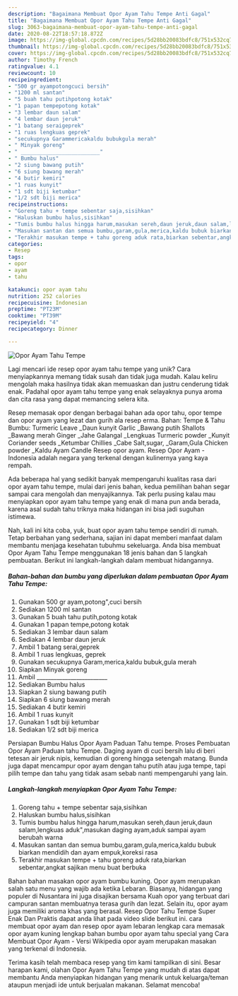 ```yaml
---
description: "Bagaimana Membuat Opor Ayam Tahu Tempe Anti Gagal"
title: "Bagaimana Membuat Opor Ayam Tahu Tempe Anti Gagal"
slug: 3063-bagaimana-membuat-opor-ayam-tahu-tempe-anti-gagal
date: 2020-08-22T18:57:18.872Z
image: https://img-global.cpcdn.com/recipes/5d28bb20083bdfc8/751x532cq70/opor-ayam-tahu-tempe-foto-resep-utama.jpg
thumbnail: https://img-global.cpcdn.com/recipes/5d28bb20083bdfc8/751x532cq70/opor-ayam-tahu-tempe-foto-resep-utama.jpg
cover: https://img-global.cpcdn.com/recipes/5d28bb20083bdfc8/751x532cq70/opor-ayam-tahu-tempe-foto-resep-utama.jpg
author: Timothy French
ratingvalue: 4.1
reviewcount: 10
recipeingredient:
- "500 gr ayampotongcuci bersih"
- "1200 ml santan"
- "5 buah tahu putihpotong kotak"
- "1 papan tempepotong kotak"
- "3 lembar daun salam"
- "4 lembar daun jeruk"
- "1 batang seraigeprek"
- "1 ruas lengkuas geprek"
- "secukupnya Garammericakaldu bubukgula merah"
- " Minyak goreng"
- " _________________________"
- " Bumbu halus"
- "2 siung bawang putih"
- "6 siung bawang merah"
- "4 butir kemiri"
- "1 ruas kunyit"
- "1 sdt biji ketumbar"
- "1/2 sdt biji merica"
recipeinstructions:
- "Goreng tahu + tempe sebentar saja,sisihkan"
- "Haluskan bumbu halus,sisihkan"
- "Tumis bumbu halus hingga harum,masukan sereh,daun jeruk,daun salam,lengkuas aduk&#34;,masukan daging ayam,aduk sampai ayam berubah warna"
- "Masukan santan dan semua bumbu,garam,gula,merica,kaldu bubuk biarkan mendidih dan ayam empuk,koreksi rasa"
- "Terakhir masukan tempe + tahu goreng aduk rata,biarkan sebentar,angkat sajikan menu buat berbuka"
categories:
- Resep
tags:
- opor
- ayam
- tahu

katakunci: opor ayam tahu 
nutrition: 252 calories
recipecuisine: Indonesian
preptime: "PT23M"
cooktime: "PT39M"
recipeyield: "4"
recipecategory: Dinner

---
```



![Opor Ayam Tahu Tempe](https://img-global.cpcdn.com/recipes/5d28bb20083bdfc8/751x532cq70/opor-ayam-tahu-tempe-foto-resep-utama.jpg)

Lagi mencari ide resep opor ayam tahu tempe yang unik? Cara menyiapkannya memang tidak susah dan tidak juga mudah. Kalau keliru mengolah maka hasilnya tidak akan memuaskan dan justru cenderung tidak enak. Padahal opor ayam tahu tempe yang enak selayaknya punya aroma dan cita rasa yang dapat memancing selera kita.

Resep memasak opor dengan berbagai bahan ada opor tahu, opor tempe dan opor ayam yang lezat dan gurih ala resep erma. Bahan: Tempe &amp; Tahu Bumbu: Turmeric Leave _Daun kunyit Garlic _Bawang putih Shallots _Bawang merah Ginger _Jahe Galangal _Lengkuas Turmeric powder _Kunyit Coriander seeds _Ketumbar Chillies _Cabe Salt,sugar, _Garam,Gula Chicken powder _Kaldu Ayam Candle Resep opor ayam. Resep Opor Ayam - Indonesia adalah negara yang terkenal dengan kulinernya yang kaya rempah.

Ada beberapa hal yang sedikit banyak mempengaruhi kualitas rasa dari opor ayam tahu tempe, mulai dari jenis bahan, kedua pemilihan bahan segar sampai cara mengolah dan menyajikannya. Tak perlu pusing kalau mau menyiapkan opor ayam tahu tempe yang enak di mana pun anda berada, karena asal sudah tahu triknya maka hidangan ini bisa jadi suguhan istimewa.


Nah, kali ini kita coba, yuk, buat opor ayam tahu tempe sendiri di rumah. Tetap berbahan yang sederhana, sajian ini dapat memberi manfaat dalam membantu menjaga kesehatan tubuhmu sekeluarga. Anda bisa membuat Opor Ayam Tahu Tempe menggunakan 18 jenis bahan dan 5 langkah pembuatan. Berikut ini langkah-langkah dalam membuat hidangannya.

<!--inarticleads1-->

##### Bahan-bahan dan bumbu yang diperlukan dalam pembuatan Opor Ayam Tahu Tempe:

1. Gunakan 500 gr ayam,potong&#34;,cuci bersih
1. Sediakan 1200 ml santan
1. Gunakan 5 buah tahu putih,potong kotak
1. Gunakan 1 papan tempe,potong kotak
1. Sediakan 3 lembar daun salam
1. Sediakan 4 lembar daun jeruk
1. Ambil 1 batang serai,geprek
1. Ambil 1 ruas lengkuas, geprek
1. Gunakan secukupnya Garam,merica,kaldu bubuk,gula merah
1. Siapkan  Minyak goreng
1. Ambil  _________________________
1. Sediakan  Bumbu halus
1. Siapkan 2 siung bawang putih
1. Siapkan 6 siung bawang merah
1. Sediakan 4 butir kemiri
1. Ambil 1 ruas kunyit
1. Gunakan 1 sdt biji ketumbar
1. Sediakan 1/2 sdt biji merica


Persiapan Bumbu Halus Opor Ayam Paduan Tahu tempe. Proses Pembuatan Opor Ayam Paduan tahu Tempe. Daging ayam di cuci bersih lalu di beri tetesan air jeruk nipis, kemudian di goreng hingga setengah matang. Bunda juga dapat mencampur opor ayam dengan tahu putih atau juga tempe, tapi pilih tempe dan tahu yang tidak asam sebab nanti mempengaruhi yang lain. 

<!--inarticleads2-->

##### Langkah-langkah menyiapkan Opor Ayam Tahu Tempe:

1. Goreng tahu + tempe sebentar saja,sisihkan
1. Haluskan bumbu halus,sisihkan
1. Tumis bumbu halus hingga harum,masukan sereh,daun jeruk,daun salam,lengkuas aduk&#34;,masukan daging ayam,aduk sampai ayam berubah warna
1. Masukan santan dan semua bumbu,garam,gula,merica,kaldu bubuk biarkan mendidih dan ayam empuk,koreksi rasa
1. Terakhir masukan tempe + tahu goreng aduk rata,biarkan sebentar,angkat sajikan menu buat berbuka


Bahan bahan masakan opor ayam bumbu kuning. Opor ayam merupakan salah satu menu yang wajib ada ketika Lebaran. Biasanya, hidangan yang populer di Nusantara ini juga disajikan bersama Kuah opor yang terbuat dari campuran santan membuatnya terasa gurih dan lezat. Selain itu, opor ayam juga memiliki aroma khas yang berasal. Resep Opor Tahu Tempe Super Enak Dan Praktis dapat anda lihat pada video slide berikut ini. cara membuat opor ayam dan resep opor ayam lebaran lengkap cara memasak opor ayam kuning lengkap bahan bumbu opor ayam tahu special yang Cara Membuat Opor Ayam - Versi Wikipedia opor ayam merupakan masakan yang terkenal di Indonesia. 

Terima kasih telah membaca resep yang tim kami tampilkan di sini. Besar harapan kami, olahan Opor Ayam Tahu Tempe yang mudah di atas dapat membantu Anda menyiapkan hidangan yang menarik untuk keluarga/teman ataupun menjadi ide untuk berjualan makanan. Selamat mencoba!
